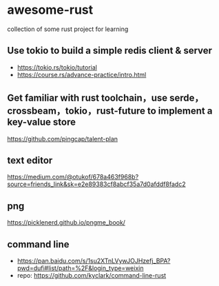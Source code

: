 # awesome-rust
collection of some rust project for learning

## Use tokio to build a simple redis client & server
* https://tokio.rs/tokio/tutorial
* https://course.rs/advance-practice/intro.html

## Get familiar with rust toolchain，use serde，crossbeam，tokio，rust-future to implement a key-value store
https://github.com/pingcap/talent-plan

## text editor
https://medium.com/@otukof/678a463f968b?source=friends_link&sk=e2e89383cf8abcf35a7d0afddf8fadc2

## png
https://picklenerd.github.io/pngme_book/

## command line
* https://pan.baidu.com/s/1su2XTnLVywJOJHzefj_BPA?pwd=dufi#list/path=%2F&login_type=weixin
* repo: https://github.com/kyclark/command-line-rust

 
